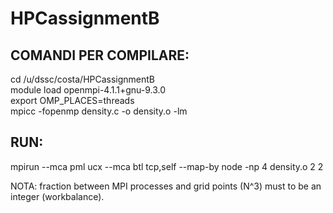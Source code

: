 # HPCassignmentB

COMANDI PER COMPILARE:  
----------------------
cd /u/dssc/costa/HPCassignmentB  
module load openmpi-4.1.1+gnu-9.3.0  
export OMP_PLACES=threads  
mpicc -fopenmp density.c -o density.o -lm  
  
RUN:  
----
mpirun --mca pml ucx --mca btl tcp,self --map-by node -np 4 density.o 2 2  
  
NOTA: fraction between MPI processes and grid points (N^3) must to be an integer (workbalance).